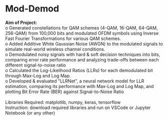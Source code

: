 # Mod-Demod
**Aim of Project:** </br>
o	Generated constellations for QAM schemes (4-QAM, 16-QAM, 64-QAM, 256-QAM) from 100,000 bits and modulated OFDM symbols using Inverse Fast Fourier Transformations for various QAM schemes. </br>
o	Added Additive White Gaussian Noise (AWGN) to the modulated signals to simulate real-world wireless channel conditions. </br>
o	Demodulated noisy signals with hard & soft decision techniques into bits, comparing error rate performance and analyzing trade-offs between each different signal-to-noise ratio </br>
o	Calculated the Log-Likelihood Ratios (LLRs) for each demodulated bit through Max-Log and Log Map. </br>
o Developed & evaluated "LLRNet", a neural network model for LLR estimation, comparing its performance with Max-Log and Log Map, and plotting Bit Error Rate (BER) against Signal-to-Noise Ratio </br>
</br>
Libraries Required: matplotlib, numpy, keras, tensorflow </br>
Instruction: download required libraries and run on VSCode or Jupyter Notebook (or any other) 
